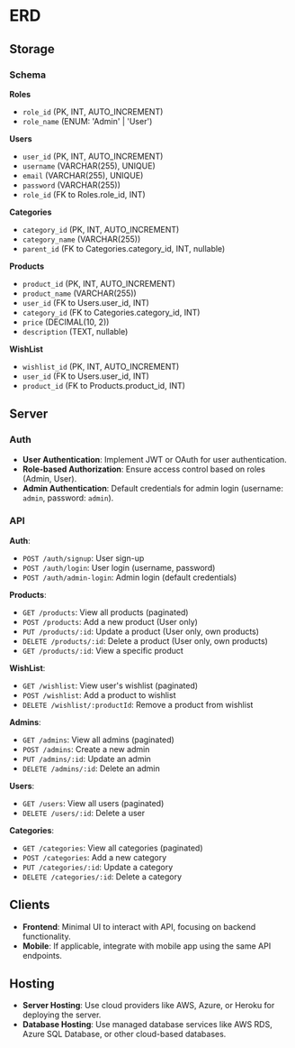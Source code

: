 # ERD

## Storage

### Schema

**Roles**

- `role_id` (PK, INT, AUTO_INCREMENT)
- `role_name` (ENUM: 'Admin' | 'User')

**Users**

- `user_id` (PK, INT, AUTO_INCREMENT)
- `username` (VARCHAR(255), UNIQUE)
- `email` (VARCHAR(255), UNIQUE)
- `password` (VARCHAR(255))
- `role_id` (FK to Roles.role_id, INT)

**Categories**

- `category_id` (PK, INT, AUTO_INCREMENT)
- `category_name` (VARCHAR(255))
- `parent_id` (FK to Categories.category_id, INT, nullable)

**Products**

- `product_id` (PK, INT, AUTO_INCREMENT)
- `product_name` (VARCHAR(255))
- `user_id` (FK to Users.user_id, INT)
- `category_id` (FK to Categories.category_id, INT)
- `price` (DECIMAL(10, 2))
- `description` (TEXT, nullable)

**WishList**

- `wishlist_id` (PK, INT, AUTO_INCREMENT)
- `user_id` (FK to Users.user_id, INT)
- `product_id` (FK to Products.product_id, INT)

## Server

### Auth

- **User Authentication**: Implement JWT or OAuth for user authentication.
- **Role-based Authorization**: Ensure access control based on roles (Admin, User).
- **Admin Authentication**: Default credentials for admin login (username: `admin`, password: `admin`).

### API

**Auth**:

- `POST /auth/signup`: User sign-up
- `POST /auth/login`: User login (username, password)
- `POST /auth/admin-login`: Admin login (default credentials)

**Products**:

- `GET /products`: View all products (paginated)
- `POST /products`: Add a new product (User only)
- `PUT /products/:id`: Update a product (User only, own products)
- `DELETE /products/:id`: Delete a product (User only, own products)
- `GET /products/:id`: View a specific product

**WishList**:

- `GET /wishlist`: View user's wishlist (paginated)
- `POST /wishlist`: Add a product to wishlist
- `DELETE /wishlist/:productId`: Remove a product from wishlist

**Admins**:

- `GET /admins`: View all admins (paginated)
- `POST /admins`: Create a new admin
- `PUT /admins/:id`: Update an admin
- `DELETE /admins/:id`: Delete an admin

**Users**:

- `GET /users`: View all users (paginated)
- `DELETE /users/:id`: Delete a user

**Categories**:

- `GET /categories`: View all categories (paginated)
- `POST /categories`: Add a new category
- `PUT /categories/:id`: Update a category
- `DELETE /categories/:id`: Delete a category

## Clients

- **Frontend**: Minimal UI to interact with API, focusing on backend functionality.
- **Mobile**: If applicable, integrate with mobile app using the same API endpoints.

## Hosting

- **Server Hosting**: Use cloud providers like AWS, Azure, or Heroku for deploying the server.
- **Database Hosting**: Use managed database services like AWS RDS, Azure SQL Database, or other cloud-based databases.

